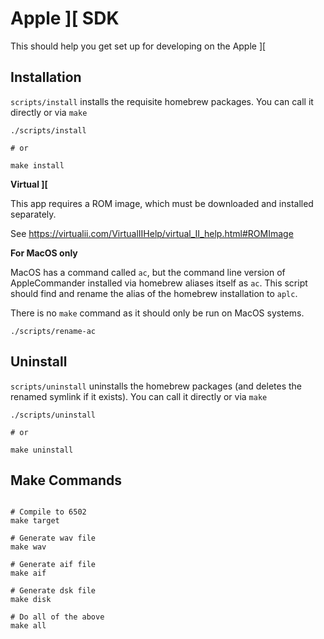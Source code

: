 # Apple ][ SDK

This should help you get set up for developing on the Apple ][

## Installation

`scripts/install` installs the requisite homebrew packages. You can call it directly or via `make`

```
./scripts/install

# or

make install
```

**Virtual ][**

This app requires a ROM image, which must be downloaded and installed
separately.

See https://virtualii.com/VirtualIIHelp/virtual_II_help.html#ROMImage

**For MacOS only**

MacOS has a command called `ac`, but the command line version of AppleCommander installed via homebrew aliases itself as `ac`. This script should find and rename the alias of the homebrew installation to `aplc`.

There is no `make` command as it should only be run on MacOS systems.

```
./scripts/rename-ac
```

## Uninstall

`scripts/uninstall` uninstalls the homebrew packages (and deletes the renamed symlink if it exists). You can call it directly or via `make`

```
./scripts/uninstall

# or

make uninstall
```

## Make Commands

```

# Compile to 6502
make target

# Generate wav file
make wav

# Generate aif file
make aif

# Generate dsk file
make disk

# Do all of the above
make all
```